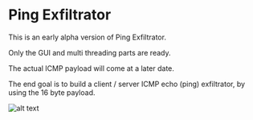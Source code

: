 # Ping Exfiltrator

This is an early alpha version of Ping Exfiltrator.

Only the GUI and multi threading parts are ready.

The actual ICMP payload will come at a later date.

The end goal is to build a client / server ICMP echo (ping) exfiltrator, by using the 16 byte payload.

![alt text](http://i.imgur.com/ALuoO8v.png)
